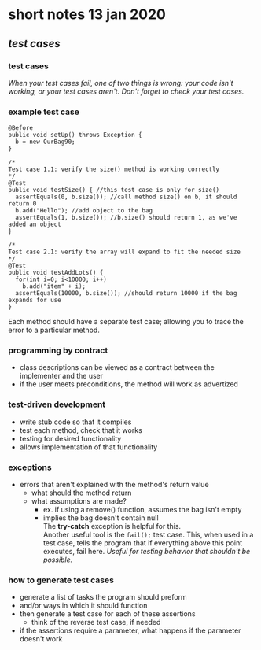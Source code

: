 # short notes 13 jan 2020
## _test cases_

### test cases
_When your test cases fail, one of two things is wrong:
 your code isn't working, or your test cases aren't.
 Don't forget to check your test cases._

### example test case
```
@Before
public void setUp() throws Exception {
  b = new OurBag90;
}

/*
Test case 1.1: verify the size() method is working correctly
*/
@Test
public void testSize() { //this test case is only for size()
  assertEquals(0, b.size()); //call method size() on b, it should return 0
  b.add("Hello"); //add object to the bag
  assertEquals(1, b.size()); //b.size() should return 1, as we've added an object
}

/*
Test case 2.1: verify the array will expand to fit the needed size
*/
@Test
public void testAddLots() {
  for(int i=0; i<10000; i++)
    b.add("item" + i);
  assertEquals(10000, b.size()); //should return 10000 if the bag expands for use
}
```
Each method should have a separate test case;
 allowing you to trace the error to a particular method.

### programming by contract
- class descriptions can be viewed as a contract between the implementer and the user
- if the user meets preconditions, the method will work as advertized

### test-driven development
- write stub code so that it compiles
- test each method, check that it works
- testing for desired functionality
- allows implementation of that functionality

### exceptions
- errors that aren't explained with the method's return value
  - what should the method return
  - what assumptions are made?
    - ex. if using a remove() function, assumes the bag isn't empty
    - implies the bag doesn't contain null   
The **try-catch** exception is helpful for this.   
Another useful tool is the `fail();` test case.
 This, when used in a test case, tells the program that if everything above this point executes,
 fail here.
 _Useful for testing behavior that shouldn't be possible._

### how to generate test cases
- generate a list of tasks the program should preform
- and/or ways in which it should function
- then generate a test case for each of these assertions
  - think of the reverse test case, if needed
- if the assertions require a parameter, what happens if the parameter doesn't work
